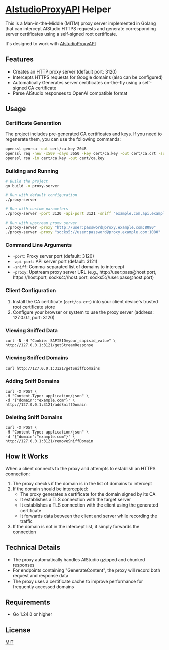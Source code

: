 # [AIstudioProxyAPI](https://github.com/CJackHwang/AIstudioProxyAPI) Helper

This is a Man-in-the-Middle (MITM) proxy server implemented in Golang that can intercept AIStudio HTTPS requests and generate corresponding server certificates using a self-signed root certificate.

It's designed to work with [AIstudioProxyAPI](https://github.com/CJackHwang/AIstudioProxyAPI)

## Features

- Creates an HTTP proxy server (default port: 3120)
- Intercepts HTTPS requests for Google domains (also can be configured)
- Automatically Generates server certificates on-the-fly using a self-signed CA certificate
- Parse AIStudio responses to OpenAI compatible format

## Usage

### Certificate Generation

The project includes pre-generated CA certificates and keys. If you need to regenerate them, you can use the following commands:

```bash
openssl genrsa -out cert/ca.key 2048
openssl req -new -x509 -days 3650 -key cert/ca.key -out cert/ca.crt -subj "/C=CN/ST=Shanghai/L=Shanghai/O=AiStudioProxyHelper/OU=CA/CN=AiStudioProxyHelper CA/emailAddress=ca@example.com"
openssl rsa -in cert/ca.key -out cert/ca.key
```

### Building and Running

```bash
# Build the project
go build -o proxy-server

# Run with default configuration
./proxy-server

# Run with custom parameters
./proxy-server -port 3120 -api-port 3121 -sniff "example.com,api.example.org,*.google.com"

# Run with upstream proxy server
./proxy-server -proxy "http://user:password@proxy.example.com:8080"
./proxy-server -proxy "socks5://user:password@proxy.example.com:1080"
```

### Command Line Arguments

- `-port`: Proxy server port (default: 3120)
- `-api-port`: API server port (default: 3121)
- `-sniff`: Comma-separated list of domains to intercept
- `-proxy`: Upstream proxy server URL (e.g., http://user:pass@host:port, https://host:port, socks4://host:port, socks5://user:pass@host:port)


### Client Configuration

1. Install the CA certificate (`cert/ca.crt`) into your client device's trusted root certificate store
2. Configure your browser or system to use the proxy server (address: 127.0.0.1, port: 3120)

### Viewing Sniffed Data

```
curl -N -H "Cookie: SAPISID=your_sapisid_value" \
http://127.0.0.1:3121/getStreamResponse
```

### Viewing Sniffed Domains

```
curl http://127.0.0.1:3121/getSniffDomains
```

### Adding Sniff Domains

```
curl -X POST \
-H "Content-Type: application/json" \
-d '{"domain":"example.com"}' \
http://127.0.0.1:3121/addSniffDomain
```

### Deleting Sniff Domains

```
curl -X POST \
-H "Content-Type: application/json" \
-d '{"domain":"example.com"}' \
http://127.0.0.1:3121/removeSniffDomain
```


## How It Works

When a client connects to the proxy and attempts to establish an HTTPS connection:

1. The proxy checks if the domain is in the list of domains to intercept
2. If the domain should be intercepted:
   - The proxy generates a certificate for the domain signed by its CA
   - It establishes a TLS connection with the target server
   - It establishes a TLS connection with the client using the generated certificate
   - It forwards data between the client and server while recording the traffic
3. If the domain is not in the intercept list, it simply forwards the connection

## Technical Details

- The proxy automatically handles AIStudio gzipped and chunked responses
- For endpoints containing "GenerateContent", the proxy will record both request and response data
- The proxy uses a certificate cache to improve performance for frequently accessed domains

## Requirements

- Go 1.24.0 or higher

## License

[MIT](LICENSE)